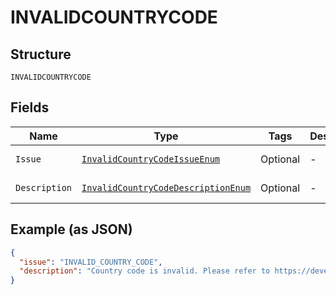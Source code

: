 
# INVALIDCOUNTRYCODE

## Structure

`INVALIDCOUNTRYCODE`

## Fields

| Name | Type | Tags | Description | Getter | Setter |
|  --- | --- | --- | --- | --- | --- |
| `Issue` | [`InvalidCountryCodeIssueEnum`](../../doc/models/invalid-country-code-issue-enum.md) | Optional | - | InvalidCountryCodeIssueEnum getIssue() | setIssue(InvalidCountryCodeIssueEnum issue) |
| `Description` | [`InvalidCountryCodeDescriptionEnum`](../../doc/models/invalid-country-code-description-enum.md) | Optional | - | InvalidCountryCodeDescriptionEnum getDescription() | setDescription(InvalidCountryCodeDescriptionEnum description) |

## Example (as JSON)

```json
{
  "issue": "INVALID_COUNTRY_CODE",
  "description": "Country code is invalid. Please refer to https://developer.paypal.com/api/rest/reference/country-codes/ for a list of supported country codes."
}
```

